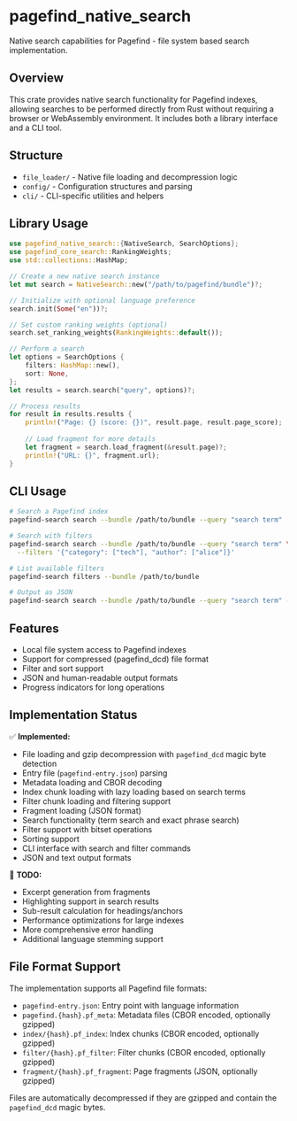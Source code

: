 # pagefind_native_search

Native search capabilities for Pagefind - file system based search implementation.

## Overview

This crate provides native search functionality for Pagefind indexes, allowing searches to be performed directly from Rust without requiring a browser or WebAssembly environment. It includes both a library interface and a CLI tool.

## Structure

- `file_loader/` - Native file loading and decompression logic
- `config/` - Configuration structures and parsing
- `cli/` - CLI-specific utilities and helpers

## Library Usage

```rust
use pagefind_native_search::{NativeSearch, SearchOptions};
use pagefind_core_search::RankingWeights;
use std::collections::HashMap;

// Create a new native search instance
let mut search = NativeSearch::new("/path/to/pagefind/bundle")?;

// Initialize with optional language preference
search.init(Some("en"))?;

// Set custom ranking weights (optional)
search.set_ranking_weights(RankingWeights::default());

// Perform a search
let options = SearchOptions {
    filters: HashMap::new(),
    sort: None,
};
let results = search.search("query", options)?;

// Process results
for result in results.results {
    println!("Page: {} (score: {})", result.page, result.page_score);
    
    // Load fragment for more details
    let fragment = search.load_fragment(&result.page)?;
    println!("URL: {}", fragment.url);
}
```

## CLI Usage

```bash
# Search a Pagefind index
pagefind-search search --bundle /path/to/bundle --query "search term"

# Search with filters
pagefind-search search --bundle /path/to/bundle --query "search term" \
  --filters '{"category": ["tech"], "author": ["alice"]}'

# List available filters
pagefind-search filters --bundle /path/to/bundle

# Output as JSON
pagefind-search search --bundle /path/to/bundle --query "search term" --output json
```

## Features

- Local file system access to Pagefind indexes
- Support for compressed (pagefind_dcd) file format
- Filter and sort support
- JSON and human-readable output formats
- Progress indicators for long operations

## Implementation Status

✅ **Implemented:**
- File loading and gzip decompression with `pagefind_dcd` magic byte detection
- Entry file (`pagefind-entry.json`) parsing
- Metadata loading and CBOR decoding
- Index chunk loading with lazy loading based on search terms
- Filter chunk loading and filtering support
- Fragment loading (JSON format)
- Search functionality (term search and exact phrase search)
- Filter support with bitset operations
- Sorting support
- CLI interface with search and filter commands
- JSON and text output formats

🚧 **TODO:**
- Excerpt generation from fragments
- Highlighting support in search results
- Sub-result calculation for headings/anchors
- Performance optimizations for large indexes
- More comprehensive error handling
- Additional language stemming support

## File Format Support

The implementation supports all Pagefind file formats:

- `pagefind-entry.json`: Entry point with language information
- `pagefind.{hash}.pf_meta`: Metadata files (CBOR encoded, optionally gzipped)
- `index/{hash}.pf_index`: Index chunks (CBOR encoded, optionally gzipped)
- `filter/{hash}.pf_filter`: Filter chunks (CBOR encoded, optionally gzipped)
- `fragment/{hash}.pf_fragment`: Page fragments (JSON, optionally gzipped)

Files are automatically decompressed if they are gzipped and contain the `pagefind_dcd` magic bytes.